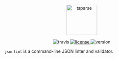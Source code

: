 <p align="center">
  <img height="100" src="https://i.imgur.com/tBgn9t9.png" alt="tsparse"/>
</p>

<p align="center">
  <img src="https://travis-ci.org/p-ranav/tsparse.svg?branch=master" alt="travis"/>
  <a href="https://github.com/p-ranav/jsonlint/blob/master/LICENSE">
    <img src="https://img.shields.io/badge/License-MIT-yellow.svg" alt="license"/>
  </a>
  <img src="https://img.shields.io/badge/version-1.0-blue.svg?cacheSeconds=2592000" alt="version"/>
</p>

`jsonlint` is a command-line JSON linter and validator.

